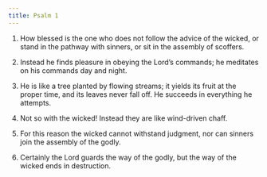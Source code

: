 ```yaml
---
title: Psalm 1
---
```


1. How blessed is the one who does not follow the advice of the wicked,
or stand in the pathway with sinners,
or sit in the assembly of scoffers.

2. Instead he finds pleasure in obeying the Lord’s commands;
he meditates on his commands day and night.

3. He is like a tree planted by flowing streams;
it yields its fruit at the proper time,
and its leaves never fall off.
He succeeds in everything he attempts.

4. Not so with the wicked!
Instead they are like wind-driven chaff.

5. For this reason the wicked cannot withstand judgment,
nor can sinners join the assembly of the godly.

6. Certainly the Lord guards the way of the godly,
but the way of the wicked ends in destruction.
